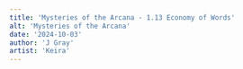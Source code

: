 ```yaml
---
title: 'Mysteries of the Arcana - 1.13 Economy of Words'
alt: 'Mysteries of the Arcana'
date: '2024-10-03'
author: 'J Gray'
artist: 'Keira'
---
```

